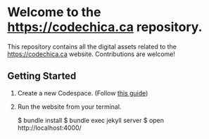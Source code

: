 # Welcome to the https://codechica.ca repository.

This repository contains all the digital assets related to the
https://codechica.ca website. Contributions are welcome!

## Getting Started

1. Create a new Codespace. (Follow [this guide](https://codechica.ca/plus-plus/guides/github.html#codespaces))
1. Run the website from your terminal.

      $ bundle install
      $ bundle exec jekyll server
      $ open http://localhost:4000/
